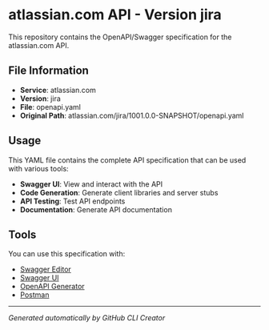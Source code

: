 # atlassian.com API - Version jira

This repository contains the OpenAPI/Swagger specification for the atlassian.com API.

## File Information

- **Service**: atlassian.com
- **Version**: jira
- **File**: openapi.yaml
- **Original Path**: atlassian.com/jira/1001.0.0-SNAPSHOT/openapi.yaml

## Usage

This YAML file contains the complete API specification that can be used with various tools:

- **Swagger UI**: View and interact with the API
- **Code Generation**: Generate client libraries and server stubs
- **API Testing**: Test API endpoints
- **Documentation**: Generate API documentation

## Tools

You can use this specification with:

- [Swagger Editor](https://editor.swagger.io/)
- [Swagger UI](https://swagger.io/tools/swagger-ui/)
- [OpenAPI Generator](https://openapi-generator.tech/)
- [Postman](https://www.postman.com/)

---

*Generated automatically by GitHub CLI Creator*
